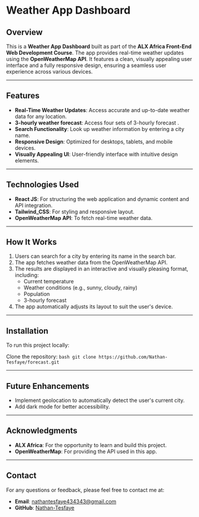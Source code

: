 # Weather App Dashboard

## Overview
This is a **Weather App Dashboard** built as part of the **ALX Africa Front-End Web Development Course**. The app provides real-time weather updates using the **OpenWeatherMap API**. It features a clean, visually appealing user interface and a fully responsive design, ensuring a seamless user experience across various devices.

---

## Features
- **Real-Time Weather Updates**: Access accurate and up-to-date weather data for any location.
- **3-hourly weather forecast**: Access four sets of 3-hourly forecast .
- **Search Functionality**: Look up weather information by entering a city name.
- **Responsive Design**: Optimized for desktops, tablets, and mobile devices.
- **Visually Appealing UI**: User-friendly interface with intuitive design elements.


---

## Technologies Used
- **React JS**: For structuring the web application and dynamic content and API integration.
- **Tailwind_CSS**: For styling and responsive layout.
- **OpenWeatherMap API**: To fetch real-time weather data.

---

## How It Works
1. Users can search for a city by entering its name in the search bar.
2. The app fetches weather data from the OpenWeatherMap API.
3. The results are displayed in an interactive and visually pleasing format, including:
   - Current temperature
   - Weather conditions (e.g., sunny, cloudy, rainy)
   - Population
   - 3-hourly forecast
4. The app automatically adjusts its layout to suit the user's device.

---

## Installation
To run this project locally:

  Clone the repository:
    ```bash
    git clone https://github.com/Nathan-Tesfaye/forecast.git
    ```

---



## Future Enhancements
- Implement geolocation to automatically detect the user's current city.
- Add dark mode for better accessibility.

---



## Acknowledgments
- **ALX Africa**: For the opportunity to learn and build this project.
- **OpenWeatherMap**: For providing the API used in this app.

---

## Contact
For any questions or feedback, please feel free to contact me at:

- **Email**: nathantesfaye434343@gmail.com
- **GitHub**: [Nathan-Tesfaye](https://github.com/Nathan-Tesfaye)
